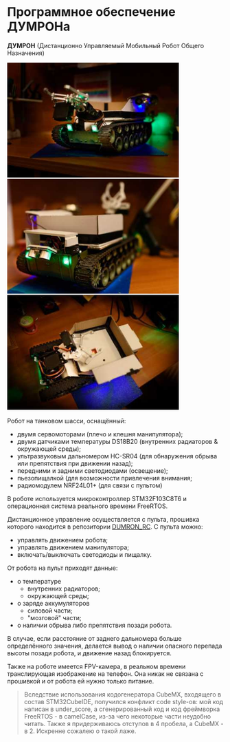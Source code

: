 Программное обеспечение ДУМРОНа
===============================

**ДУМРОН** (Дистанционно Управляемый Мобильный Робот Общего Назначения)

<img src="./image1.jpg" width="400">
<img src="./image2.jpg" width="400">
<img src="./image3.jpg" width="400">

Робот на танковом шасси, оснащённый:
- двумя сервомоторами (плечо и клешня манипулятора);
- двумя датчиками температуры DS18B20 (внутренних радиаторов & окружающей среды);
- ультразвуковым дальномером HC-SR04 (для обнаружения обрыва или препятствия при движении назад);
- передними и задними светодиодами (освещение);
- пьезопищалкой (для возможности привлечения внимания;
- радиомодулем NRF24L01+ (для связи с пультом)

В роботе используется микроконтроллер STM32F103C8T6 и операционная система реального времени
FreeRTOS.

Дистанционное управление осуществляется с пульта, прошивка которого находится
в репозитории [DUMRON_RC](https://github.com/Danya0x07/DUMRON_RC). 
С пульта можно:
- управлять движением робота;
- управлять движением манипулятора;
- включать/выключать светодиоды и пищалку. 

От робота на пульт приходят данные:
- о температуре
    - внутренних радиаторов; 
    - окружающей среды;
- о заряде аккумуляторов
    - силовой части;
    - "мозговой" части;
- о наличии обрыва либо препятствия позади робота.

В случае, если расстояние от заднего дальномера больше определённого значения,
делается вывод о наличии опасного перепада высоты позади робота, 
и движение назад блокируется.

Также на роботе имеется FPV-камера, в реальном времени транслирующая 
изображение на телефон. Она никак не связана с прошивкой и от робота ей нужно
только питание.

> Вследствие использования кодогенератора CubeMX, входящего
в состав STM32CubeIDE, получился конфликт code style-ов:
мой код написан в under_score, а сгенерированный код 
и код фреймворка FreeRTOS - в camelCase, из-за чего некоторые части 
неудобно читать. Также я придерживаюсь отступов в 4 пробела, а
CubeMX - в 2. Искренне сожалею о такой лаже.
